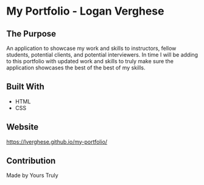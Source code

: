 # My Portfolio - Logan Verghese

## The Purpose
An application to showcase my work and skills to instructors, fellow students, potential clients, and potential interviewers. In time I will be adding to this portfolio with updated work and skills to truly make sure the application showcases the best of the best of my skills. 

## Built With
* HTML
* CSS

## Website
https://lverghese.github.io/my-portfolio/

## Contribution
Made by Yours Truly

